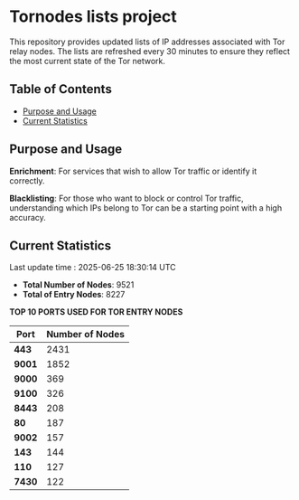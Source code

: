 # Tornodes lists project

This repository provides updated lists of IP addresses associated with Tor relay nodes. The lists are refreshed every 30 minutes to ensure they reflect the most current state of the Tor network.

## Table of Contents

- [Purpose and Usage](#purpose-and-usage)
- [Current Statistics](#current-statistics)


## Purpose and Usage

**Enrichment**: For services that wish to allow Tor traffic or identify it correctly.

**Blacklisting**: For those who want to block or control Tor traffic, understanding which IPs belong to Tor can be a starting point with a high accuracy.

## Current Statistics

Last update time : 2025-06-25 18:30:14 UTC

- **Total Number of Nodes**: 9521
- **Total of Entry Nodes**: 8227

**TOP 10 PORTS USED FOR TOR ENTRY NODES**

| **Port** | **Number of Nodes** |
|------|-----------------|
| **443**   | 2431  |
| **9001**   | 1852  |
| **9000**   | 369  |
| **9100**   | 326  |
| **8443**   | 208  |
| **80**   | 187  |
| **9002**   | 157  |
| **143**   | 144  |
| **110**   | 127  |
| **7430**   | 122  |

